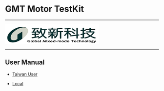 # GMT Motor TestKit

---

![GMT logo](image/gmt_logo.png)

---

## User Manual

- [Taiwan User](https://hackmd.io/@billwang168/ryT2WPi05)

- [Local](GMT%20Motor%20Test%20Kit%20使用手冊.md")
